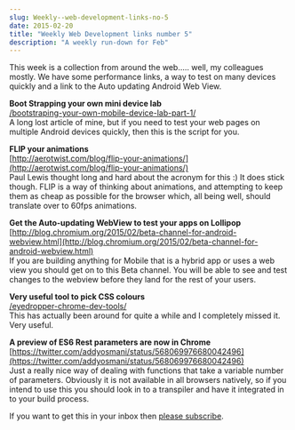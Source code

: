 ```yaml
---
slug: Weekly--web-development-links-no-5
date: 2015-02-20
title: "Weekly Web Development links number 5"
description: "A weekly run-down for Feb"
---
```


This week is a collection from around the web..... well, my colleagues mostly. 
We have some performance links, a way to test on many devices quickly and a link 
to the Auto updating Android Web View.

**Boot Strapping your own mini device lab**  
[/bootstraping-your-own-mobile-device-lab-part-1/](http://paul.kinlan.me/bootstraping-your-own-mobile-device-lab-part-1/)  
A long lost article of mine, but if you need to test your web pages on multiple 
Android devices quickly, then this is the script for you.

**FLIP your animations**  
[http://aerotwist.com/blog/flip-your-animations/](http://aerotwist.com/blog/flip-your-animations/)  
Paul Lewis thought long and hard about the acronym for this :) It does stick 
though. FLIP is a way of thinking about animations, and attempting to keep them 
as cheap as possible for the browser which, all being well, should translate 
over to 60fps animations.

**Get the Auto-updating WebView to test your apps on Lollipop**  
[http://blog.chromium.org/2015/02/beta-channel-for-android-webview.html](http://blog.chromium.org/2015/02/beta-channel-for-android-webview.html)  
If you are building anything for Mobile that is a hybrid app or uses a web view 
you should get on to this Beta channel. You will be able to see and test changes 
to the webview before they land for the rest of your users.

**Very useful tool to pick CSS colours**  
[/eyedropper-chrome-dev-tools/](http://paul.kinlan.me/eyedropper-chrome-dev-tools/)  
This has actually been around for quite a while and I completely missed it. Very 
useful.

**A preview of ES6 Rest parameters are now in Chrome**  
[https://twitter.com/addyosmani/status/568069976680042496](https://twitter.com/addyosmani/status/568069976680042496)  
Just a really nice way of dealing with functions that take a variable number of 
parameters. Obviously it is not available in all browsers natively, so if you 
intend to use this you should look in to a transpiler and have it integrated in 
to your build process.

If you want to get this in your inbox then [please subscribe](http://www.refreshbox.co/newsletterInfo/oWesTmTrG6w).
